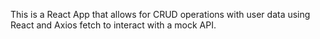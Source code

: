 This is a React App that allows for CRUD operations with user data using React and Axios fetch to interact with a mock API.